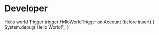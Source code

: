 # Developer
Hello world Trigger
trigger HelloWorldTrigger on Account (before insert) {
  System.debug('Hello World!');
}
